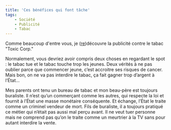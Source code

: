 ```yaml
---
title: 'Ces bénéfices qui font tâche'
tags:
    - Société
    - Publicité
    - Tabac
---
```


Comme beaucoup d'entre vous, je
([re](http://www.suchablog.com/toxic-corp-une-pub-anti-tabac-interdite/))découvre
la publicité contre le tabac "Toxic Corp."

Normalement, vous devriez avoir compris deux choses en regardant le spot : le
tabac tue et le tabac touche trop les jeunes. Deux vérités à ne pas oublier
parce que commencer jeune, c’est accroitre ses risques de cancer. Mais bon, on
ne va pas interdire le tabac, ça fait gagner trop d’argent à l’État…

Mes parents ont tenu un bureau de tabac et mon beau-père est toujours buraliste.
Il n’est qu’un commerçant comme les autres, qui respecte la loi et fournit à
l’État une masse monétaire conséquente. Et échange, l’État le traite comme un
criminel vendeur de mort. Fils de buraliste, il a toujours pratiqué ce métier
qui n’était pas aussi mal perçu avant. Il ne veut tuer personne mais ne comprend
pas qu’on le traite comme un meurtrier à la TV sans pour autant interdire la
vente.
